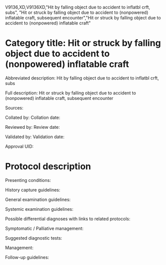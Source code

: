 V9136,XD,V9136XD,"Hit by falling object due to accident to inflatbl crft, subs", "Hit or struck by falling object due to accident to (nonpowered) inflatable craft, subsequent encounter","Hit or struck by falling object due to accident to (nonpowered) inflatable craft"
# Category title: Hit or struck by falling object due to accident to (nonpowered) inflatable craft

Abbreviated description: Hit by falling object due to accident to inflatbl crft, subs

Full description: Hit or struck by falling object due to accident to (nonpowered) inflatable craft, subsequent encounter

Sources:

Collated by:
Collation date:

Reviewed by:
Review date:

Validated by:
Validation date:

Approval UID:

# Protocol description

Presenting conditions:

History capture guidelines:

General examination guidelines:

Systemic examination guidelines:

Possible differential diagnoses with links to related protocols:

Symptomatic / Palliative management:

Suggested diagnostic tests:

Management:

Follow-up guidelines:
